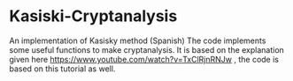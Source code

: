 # Kasiski-Cryptanalysis
An implementation of Kasisky method (Spanish)
The code implements some useful functions to make cryptanalysis. 
It is based on the explanation  given here https://www.youtube.com/watch?v=TxClRjnRNJw , the code is based on this tutorial as well. 

